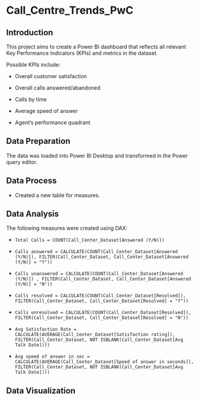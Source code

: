 # Call_Centre_Trends_PwC
## Introduction
This project aims to create a Power BI dashboard that reflects all relevant Key Performance Indicators (KPIs) and metrics in the dataset. 

Possible KPIs include:

- Overall customer satisfaction

- Overall calls answered/abandoned

- Calls by time

- Average speed of answer

- Agent’s performance quadrant
## Data Preparation
The data was loaded into Power BI Desktop and transformed in the Power query editor. 
## Data Process
- Created a new table for measures.
## Data Analysis
The following measures were created using DAX:
-     Total Calls = COUNT(Call_Center_Dataset[Answered (Y/N)]) 
-     Calls answered = CALCULATE(COUNT(Call_Center_Dataset[Answered (Y/N)]), FILTER(Call_Center_Dataset, Call_Center_Dataset[Answered (Y/N)] = "Y"))
-     Calls unanswered = CALCULATE(COUNT(Call_Center_Dataset[Answered (Y/N)]) , FILTER(Call_Center_Dataset, Call_Center_Dataset[Answered (Y/N)] = "N"))
-     Calls resolved = CALCULATE(COUNT(Call_Center_Dataset[Resolved]), FILTER(Call_Center_Dataset, Call_Center_Dataset[Resolved] = "Y"))
-     Calls unresolved = CALCULATE(COUNT(Call_Center_Dataset[Resolved]), FILTER(Call_Center_Dataset, Call_Center_Dataset[Resolved] = "N"))
-     Avg Satisfaction Rate = CALCULATE(AVERAGE(Call_Center_Dataset[Satisfaction rating]), FILTER(Call_Center_Dataset, NOT ISBLANK(Call_Center_Dataset[Avg Talk Date])))
-     Avg speed of answer in sec = CALCULATE(AVERAGE(Call_Center_Dataset[Speed of answer in seconds]), FILTER(Call_Center_Dataset, NOT ISBLANK(Call_Center_Dataset[Avg Talk Date])))
## Data Visualization
